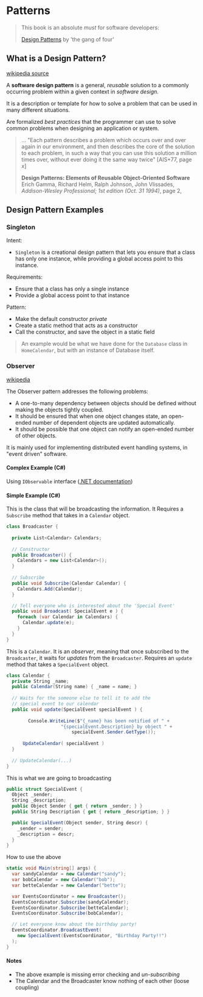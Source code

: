 #  Patterns

> This book is an absolute *must* for software developers:
>
> [Design Patterns](https://www.amazon.ca/Design-Patterns-Elements-Reusable-Object-Oriented/dp/0201633612) by 'the gang of four'

## What is a Design Pattern?

[wikipedia source](https://en.wikipedia.org/wiki/Design_Patterns)

A **software design pattern** is a general, *reusable* solution to a commonly occurring problem within a given context in *software design*. 

It is a description or template for how to solve a problem that can be used in many different situations. 

Are formalized *best practices* that the programmer can use to solve common problems when designing an application or system.

> ... "Each pattern describes a problem which occurs over and over again in our environment, and then describes the core of the solution to each problem, in such a way that you can use this solution a million times over, without ever doing it the same way twice" [AIS+77, page *x*]
>
> **Design Patterns: Elements of Reusable Object-Oriented Software** Erich Gamma, Richard Helm, Ralph Johnson, John Vlissades, *Addison-Wesley Professional; 1st edition (Oct. 31 1994)*, page 2,

## Design Pattern Examples

### Singleton

Intent:

*  `Singleton` is a creational design pattern that lets you ensure that a class has only one instance, while providing a global access point to this instance.

Requirements:

* Ensure that a class has only a single instance
* Provide a global access point to that instance

Pattern:

* Make the default constructor *private*
* Create a static method that acts as a constructor
* Call the constructor, and save the object in a static field

> An example would be what we have done for the `Database` class in `HomeCalendar`, but with an instance of Database itself.

### Observer

[wikipedia](https://en.wikipedia.org/wiki/Observer_pattern#:~:text=The%20observer%20pattern%20is%20a,calling%20one%20of%20their%20methods.)

The Observer pattern addresses the following problems:

- A one-to-many dependency between objects should be defined without making the objects tightly coupled.
- It should be ensured that when one object changes state, an open-ended number of dependent objects are updated automatically.
- It should be possible that one object can notify an open-ended number of other objects.

It is mainly used for implementing distributed event handling systems, in "event driven" software. 

#### Complex Example (C#)

Using `IObservable` interface ([.NET documentation](https://docs.microsoft.com/en-us/dotnet/api/system.iobservable-1?view=net-6.0))

#### Simple Example (C#)

This is the class that will be broadcasting the information. It Requires a `Subscribe` method that takes in a `Calendar` object.
```csharp
class Broadcaster {
  
  private List<Calendar> Calendars;
  
  // Constructor
  public Broadcaster() { 
    Calendars = new List<Calendar>();
  }
  
  // Subscribe
  public void Subscribe(Calendar Calendar) {
    Calendars.Add(Calendar);
  }

  // Tell everyone who is interested about the 'Special Event'
  public void Broadcast( SpecialEvent e ) {
    foreach (var Calendar in Calendars) { 
      Calendar.update(e); 
    }
  }
}
```
This is a `Calendar`. It is an *observer*, meaning that once subscribed to the `Broadcaster`, it waits for *updates* from the `Broadcaster`. Requires an `update` method that takes a `SpecialEvent` object.
```csharp
class Calendar {
  private String _name;
  public Calendar(String name) { _name = name; }
  
  // Waits for the someone else to tell it to add the 
  // special event to our calendar
  public void update(SpecialEvent specialEvent ) {
    
  		Console.WriteLine($"{_name} has been notified of " +  
                    "{specialEvent.Description} by object " + 	
                        specialEvent.Sender.GetType());
    
      UpdateCalendar( specialEvent )
  }
  
  // UpdateCalendar(...)
}
```
This is what we are going to broadcasting 
```csharp
public struct SpecialEvent {
  Object _sender;
  String _description;
  public Object Sender { get { return _sender; } }
  public String Description { get { return _description; } }

  public SpecialEvent(Object sender, String descr) {
    _sender = sender;
    _description = descr;
  }
}
```

How to use the above
```csharp
static void Main(string[] args) {
  var sandyCalendar = new Calendar("sandy");
  var bobCalendar = new Calendar("bob");
  var betteCalendar = new Calendar("bette");

  var EventsCoordinator = new Broadcaster();
  EventsCoordinator.Subscribe(sandyCalendar);
  EventsCoordinator.Subscribe(betteCalendar);
  EventsCoordinator.Subscribe(bobCalendar);

  // Let everyone know about the birthday party!
  EventsCoordinator.BroadcastEvent(
    new SpecialEvent(EventsCoordinator, "Birthday Party!!")
  );
}
```

#### Notes
* The above example is missing error checking and *un-subscribing*
* The Calendar and the Broadcaster know nothing of each other (loose coupling) 

